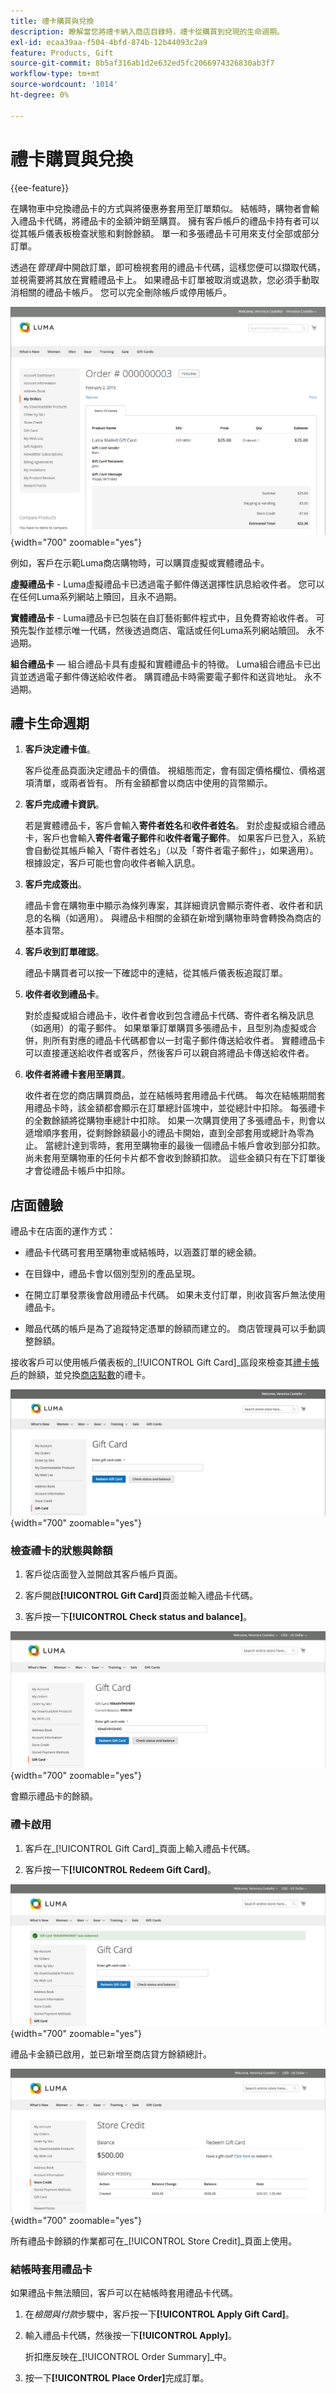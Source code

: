 ```yaml
---
title: 禮卡購買與兌換
description: 瞭解當您將禮卡納入商店目錄時，禮卡從購買到兌現的生命週期。
exl-id: ecaa39aa-f504-4bfd-874b-12b44093c2a9
feature: Products, Gift
source-git-commit: 8b5af316ab1d2e632ed5fc2066974326830ab3f7
workflow-type: tm+mt
source-wordcount: '1014'
ht-degree: 0%

---
```


# 禮卡購買與兌換

{{ee-feature}}

在購物車中兌換禮品卡的方式與將優惠券套用至訂單類似。 結帳時，購物者會輸入禮品卡代碼，將禮品卡的金額沖銷至購買。 擁有客戶帳戶的禮品卡持有者可以從其帳戶儀表板檢查狀態和剩餘餘額。 單一和多張禮品卡可用來支付全部或部分訂單。

透過在&#x200B;_管理員_&#x200B;中開啟訂單，即可檢視套用的禮品卡代碼，這樣您便可以擷取代碼，並視需要將其放在實體禮品卡上。 如果禮品卡訂單被取消或退款，您必須手動取消相關的禮品卡帳戶。 您可以完全刪除帳戶或停用帳戶。

![購物車中的禮品卡詳細資料](./assets/storefront-gift-card-order-customer-account.png){width="700" zoomable="yes"}

例如，客戶在示範Luma商店購物時，可以購買虛擬或實體禮品卡。

**虛擬禮品卡** - Luma虛擬禮品卡已透過電子郵件傳送選擇性訊息給收件者。 您可以在任何Luma系列網站上贖回，且永不過期。

**實體禮品卡** - Luma禮品卡已包裝在自訂藝術郵件程式中，且免費寄給收件者。 可預先製作並標示唯一代碼，然後透過商店、電話或任何Luma系列網站贖回。 永不過期。

**組合禮品卡** — 組合禮品卡具有虛擬和實體禮品卡的特徵。 Luma組合禮品卡已出貨並透過電子郵件傳送給收件者。 購買禮品卡時需要電子郵件和送貨地址。 永不過期。

## 禮卡生命週期

1. **客戶決定禮卡值**。

   客戶從產品頁面決定禮品卡的價值。 視組態而定，會有固定價格欄位、價格選項清單，或兩者皆有。 所有金額都會以商店中使用的貨幣顯示。

1. **客戶完成禮卡資訊**。

   若是實體禮品卡，客戶會輸入&#x200B;**寄件者姓名**&#x200B;和&#x200B;**收件者姓名**。 對於虛擬或組合禮品卡，客戶也會輸入&#x200B;**寄件者電子郵件**&#x200B;和&#x200B;**收件者電子郵件**。 如果客戶已登入，系統會自動從其帳戶輸入「寄件者姓名」（以及「寄件者電子郵件」，如果適用）。 根據設定，客戶可能也會向收件者輸入訊息。

1. **客戶完成簽出**。

   禮品卡會在購物車中顯示為條列專案，其詳細資訊會顯示寄件者、收件者和訊息的名稱（如適用）。 與禮品卡相關的金額在新增到購物車時會轉換為商店的基本貨幣。

1. **客戶收到訂單確認**。

   禮品卡購買者可以按一下確認中的連結，從其帳戶儀表板追蹤訂單。

1. **收件者收到禮品卡**。

   對於虛擬或組合禮品卡，收件者會收到包含禮品卡代碼、寄件者名稱及訊息（如適用）的電子郵件。 如果單筆訂單購買多張禮品卡，且型別為虛擬或合併，則所有對應的禮品卡代碼都會以一封電子郵件傳送給收件者。 實體禮品卡可以直接運送給收件者或客戶，然後客戶可以親自將禮品卡傳送給收件者。

1. **收件者將禮卡套用至購買**。

   收件者在您的商店購買商品，並在結帳時套用禮品卡代碼。 每次在結帳期間套用禮品卡時，該金額都會顯示在訂單總計區塊中，並從總計中扣除。 每張禮卡的全數餘額將從購物車總計中扣除。 如果一次購買使用了多張禮品卡，則會以遞增順序套用，從剩餘餘額最小的禮品卡開始，直到全部套用或總計為零為止。 當總計達到零時，套用至購物車的最後一個禮品卡帳戶會收到部分扣款。 尚未套用至購物車的任何卡片都不會收到餘額扣款。 這些金額只有在下訂單後才會從禮品卡帳戶中扣除。

## 店面體驗

禮品卡在店面的運作方式：

- 禮品卡代碼可套用至購物車或結帳時，以涵蓋訂單的總金額。

- 在目錄中，禮品卡會以個別型別的產品呈現。

- 在開立訂單發票後會啟用禮品卡代碼。 如果未支付訂單，則收貨客戶無法使用禮品卡。

- 贈品代碼的帳戶是為了追蹤特定憑單的餘額而建立的。 商店管理員可以手動調整餘額。

接收客戶可以使用帳戶儀表板的&#x200B;_[!UICONTROL Gift Card]_區段來檢查其[禮卡帳戶](product-gift-card-accounts.md)的餘額，並兌換[商店點數](../customers/store-credit-using.md)的禮卡。

![禮卡](./assets/account-dashboard-gift-card.png){width="700" zoomable="yes"}

### 檢查禮卡的狀態與餘額

1. 客戶從店面登入並開啟其客戶帳戶頁面。

1. 客戶開啟&#x200B;**[!UICONTROL Gift Card]**&#x200B;頁面並輸入禮品卡代碼。

1. 客戶按一下&#x200B;**[!UICONTROL Check status and balance]**。

![禮卡餘額](./assets/gift-balance.png){width="700" zoomable="yes"}

會顯示禮品卡的餘額。

### 禮卡啟用

1. 客戶在&#x200B;_[!UICONTROL Gift Card]_頁面上輸入禮品卡代碼。

1. 客戶按一下&#x200B;**[!UICONTROL Redeem Gift Card]**。

![成功啟用禮品卡的訊息](./assets/gift-redeemed-balance.png){width="700" zoomable="yes"}

禮品卡金額已啟用，並已新增至商店貸方餘額總計。

![儲存信用餘額](./assets/store-credit.png){width="700" zoomable="yes"}

所有禮品卡餘額的作業都可在&#x200B;_[!UICONTROL Store Credit]_頁面上使用。

### 結帳時套用禮品卡

如果禮品卡無法贖回，客戶可以在結帳時套用禮品卡代碼。

1. 在&#x200B;_檢閱與付款_&#x200B;步驟中，客戶按一下&#x200B;**[!UICONTROL Apply Gift Card]**。

1. 輸入禮品卡代碼，然後按一下&#x200B;**[!UICONTROL Apply]**。

   折扣應反映在&#x200B;_[!UICONTROL Order Summary]_中。

1. 按一下&#x200B;**[!UICONTROL Place Order]**&#x200B;完成訂單。
